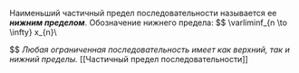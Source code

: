Наименьший частичный предел последовательности  называется ее ___нижним пределом___. 
Обозначение нижнего предела: 
$$
\varliminf_{n \to \infty} x_{n}\

$$
_Любая ограниченная последовательность имеет как верхний, так и нижний пределы._ 
[[Частичный предел последовательности]]
